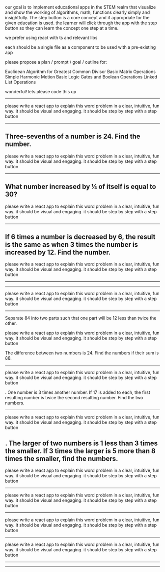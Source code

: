 our goal is to implement educational apps in the STEM realm that visualize and show the working of algorithms, math, functions clearly simply and insightfully. The step button is a core concept and if appropriate for the given education is used. the learner will click through the app with the step button so they can learn the concept one step at a time.

we prefer using react with ts and relevant libs

each should be a single file as a component to be used with a pre-existing app

please propose a plan / prompt / goal / outline for:



Euclidean Algorithm for Greatest Common Divisor
Basic Matrix Operations
Simple Harmonic Motion
Basic Logic Gates and Boolean Operations
Linked List Operations


wonderful! lets please code this up


---

please write a react app to explain this word problem in a clear, intuitive, fun way. it should be visual and engaging. it should be step by step with a step button

---
Three-sevenths of a number is 24. Find the number. 
---

please write a react app to explain this word problem in a clear, intuitive, fun way. it should be visual and engaging. it should be step by step with a step button

---
What number increased by ¼ of itself is equal to 30? 
---

please write a react app to explain this word problem in a clear, intuitive, fun way. it should be visual and engaging. it should be step by step with a step button

---
If 6 times a number is decreased by 6, the result is the same as when 3 times the number is increased by 12. Find the number. 
---

please write a react app to explain this word problem in a clear, intuitive, fun way. it should be visual and engaging. it should be step by step with a step button

---

---

please write a react app to explain this word problem in a clear, intuitive, fun way. it should be visual and engaging. it should be step by step with a step button

---

Separate 84 into two parts such that one part will be 12 less than twice the other. 

please write a react app to explain this word problem in a clear, intuitive, fun way. it should be visual and engaging. it should be step by step with a step button


 The difference between two numbers is 24. Find the numbers if their sum is 88. 

---
please write a react app to explain this word problem in a clear, intuitive, fun way. it should be visual and engaging. it should be step by step with a step button

. One number is 3 times another number. If 17 is added to each, the first resulting number is twice the second resulting number. Find the two numbers. 

---
please write a react app to explain this word problem in a clear, intuitive, fun way. it should be visual and engaging. it should be step by step with a step button

. The larger of two numbers is 1 less than 3 times the smaller. If 3 times the larger is 5 more than 8 times the smaller, find the numbers. 
---
please write a react app to explain this word problem in a clear, intuitive, fun way. it should be visual and engaging. it should be step by step with a step button

---
please write a react app to explain this word problem in a clear, intuitive, fun way. it should be visual and engaging. it should be step by step with a step button

---
please write a react app to explain this word problem in a clear, intuitive, fun way. it should be visual and engaging. it should be step by step with a step button

---
please write a react app to explain this word problem in a clear, intuitive, fun way. it should be visual and engaging. it should be step by step with a step button

---

---

